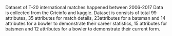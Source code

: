 Dataset of T-20 international matches happened between 2006-2017
Data is collected from the Cricinfo and kaggle. 
Dataset is consists of total 99 attributes, 35 attributes for match details, 23attributes for a batsman and 14 attributes for a bowler to demonstrate their career statistics, 15 attributes for batsmen and 12 attributes for a bowler to demonstrate their current form.
